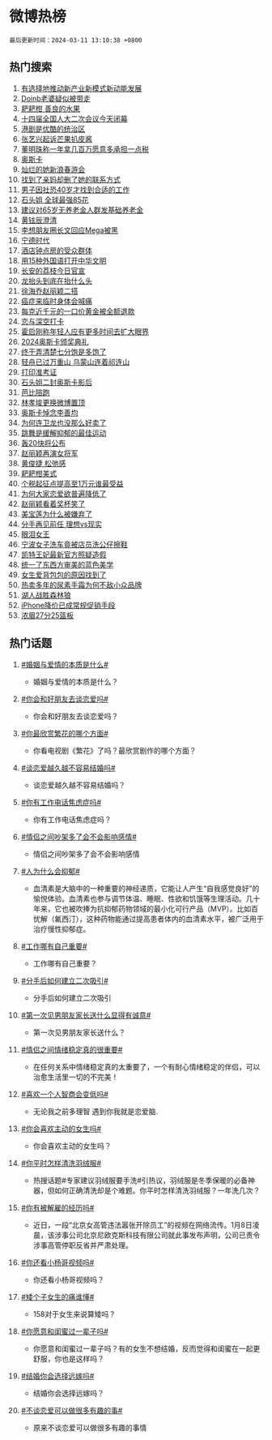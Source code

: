 # 微博热榜

`最后更新时间：2024-03-11 13:10:38 +0800`

## 热门搜索

1. [有选择地推动新产业新模式新动能发展](https://m.weibo.cn/search?containerid=100103type%3D1%26t%3D10%26q%3D%23%E6%9C%89%E9%80%89%E6%8B%A9%E5%9C%B0%E6%8E%A8%E5%8A%A8%E6%96%B0%E4%BA%A7%E4%B8%9A%E6%96%B0%E6%A8%A1%E5%BC%8F%E6%96%B0%E5%8A%A8%E8%83%BD%E5%8F%91%E5%B1%95%23&stream_entry_id=51&isnewpage=1&extparam=seat%3D1%26dgr%3D0%26q%3D%2523%25E6%259C%2589%25E9%2580%2589%25E6%258B%25A9%25E5%259C%25B0%25E6%258E%25A8%25E5%258A%25A8%25E6%2596%25B0%25E4%25BA%25A7%25E4%25B8%259A%25E6%2596%25B0%25E6%25A8%25A1%25E5%25BC%258F%25E6%2596%25B0%25E5%258A%25A8%25E8%2583%25BD%25E5%258F%2591%25E5%25B1%2595%2523%26pos%3D0%26c_type%3D51%26filter_type%3Drealtimehot%26stream_entry_id%3D51%26cate%3D10103%26display_time%3D1710133837%26pre_seqid%3D17101338371500213442)
1. [Doinb老婆疑似被带走](https://m.weibo.cn/search?containerid=100103type%3D1%26t%3D10%26q%3D%23Doinb%E8%80%81%E5%A9%86%E7%96%91%E4%BC%BC%E8%A2%AB%E5%B8%A6%E8%B5%B0%23&stream_entry_id=31&isnewpage=1&extparam=seat%3D1%26band_rank%3D1%26dgr%3D0%26flag%3D1%26lcate%3D5001%26realpos%3D1%26cate%3D5001%26pos%3D0%26c_type%3D31%26filter_type%3Drealtimehot%26q%3D%2523Doinb%25E8%2580%2581%25E5%25A9%2586%25E7%2596%2591%25E4%25BC%25BC%25E8%25A2%25AB%25E5%25B8%25A6%25E8%25B5%25B0%2523%26stream_entry_id%3D31%26display_time%3D1710133837%26pre_seqid%3D17101338371500213442)
1. [耙耙柑 善良的水果](https://m.weibo.cn/search?containerid=100103type%3D1%26t%3D10%26q%3D%E8%80%99%E8%80%99%E6%9F%91+%E5%96%84%E8%89%AF%E7%9A%84%E6%B0%B4%E6%9E%9C&stream_entry_id=31&isnewpage=1&extparam=seat%3D1%26band_rank%3D2%26dgr%3D0%26flag%3D16%26lcate%3D5001%26realpos%3D2%26cate%3D5001%26pos%3D1%26c_type%3D31%26filter_type%3Drealtimehot%26q%3D%25E8%2580%2599%25E8%2580%2599%25E6%259F%2591%2520%25E5%2596%2584%25E8%2589%25AF%25E7%259A%2584%25E6%25B0%25B4%25E6%259E%259C%26stream_entry_id%3D31%26display_time%3D1710133837%26pre_seqid%3D17101338371500213442)
1. [十四届全国人大二次会议今天闭幕](https://m.weibo.cn/search?containerid=100103type%3D1%26t%3D10%26q%3D%23%E5%8D%81%E5%9B%9B%E5%B1%8A%E5%85%A8%E5%9B%BD%E4%BA%BA%E5%A4%A7%E4%BA%8C%E6%AC%A1%E4%BC%9A%E8%AE%AE%E4%BB%8A%E5%A4%A9%E9%97%AD%E5%B9%95%23&stream_entry_id=31&isnewpage=1&extparam=seat%3D1%26band_rank%3D3%26dgr%3D0%26flag%3D0%26lcate%3D5001%26realpos%3D3%26cate%3D5001%26pos%3D2%26c_type%3D31%26filter_type%3Drealtimehot%26q%3D%2523%25E5%258D%2581%25E5%259B%259B%25E5%25B1%258A%25E5%2585%25A8%25E5%259B%25BD%25E4%25BA%25BA%25E5%25A4%25A7%25E4%25BA%258C%25E6%25AC%25A1%25E4%25BC%259A%25E8%25AE%25AE%25E4%25BB%258A%25E5%25A4%25A9%25E9%2597%25AD%25E5%25B9%2595%2523%26stream_entry_id%3D31%26display_time%3D1710133837%26pre_seqid%3D17101338371500213442)
1. [港剧是优酷的统治区](https://m.weibo.cn/search?containerid=100103type%3D1%26t%3D10%26q%3D%23%E6%B8%AF%E5%89%A7%E6%98%AF%E4%BC%98%E9%85%B7%E7%9A%84%E7%BB%9F%E6%B2%BB%E5%8C%BA%23&stream_entry_id=31&isnewpage=1&extparam=seat%3D1%26band_rank%3D4%26dgr%3D0%26is_ad_pos%3D1%26q%3D%2523%25E6%25B8%25AF%25E5%2589%25A7%25E6%2598%25AF%25E4%25BC%2598%25E9%2585%25B7%25E7%259A%2584%25E7%25BB%259F%25E6%25B2%25BB%25E5%258C%25BA%2523%26filter_type%3Drealtimehot%26cate%3D5001%26pos%3D3%26c_type%3D31%26lcate%3D5001%26adid%3D226776%26stream_entry_id%3D31%26display_time%3D1710133837%26pre_seqid%3D17101338371500213442)
1. [张艺兴起诉芒果扒皮酱](https://m.weibo.cn/search?containerid=100103type%3D1%26t%3D10%26q%3D%23%E5%BC%A0%E8%89%BA%E5%85%B4%E8%B5%B7%E8%AF%89%E8%8A%92%E6%9E%9C%E6%89%92%E7%9A%AE%E9%85%B1%23&stream_entry_id=31&isnewpage=1&extparam=seat%3D1%26band_rank%3D4%26dgr%3D0%26flag%3D1%26lcate%3D5001%26realpos%3D4%26cate%3D5001%26pos%3D4%26c_type%3D31%26filter_type%3Drealtimehot%26q%3D%2523%25E5%25BC%25A0%25E8%2589%25BA%25E5%2585%25B4%25E8%25B5%25B7%25E8%25AF%2589%25E8%258A%2592%25E6%259E%259C%25E6%2589%2592%25E7%259A%25AE%25E9%2585%25B1%2523%26stream_entry_id%3D31%26display_time%3D1710133837%26pre_seqid%3D17101338371500213442)
1. [董明珠称一年拿几百万愿意多承担一点税](https://m.weibo.cn/search?containerid=100103type%3D1%26t%3D10%26q%3D%23%E8%91%A3%E6%98%8E%E7%8F%A0%E7%A7%B0%E4%B8%80%E5%B9%B4%E6%8B%BF%E5%87%A0%E7%99%BE%E4%B8%87%E6%84%BF%E6%84%8F%E5%A4%9A%E6%89%BF%E6%8B%85%E4%B8%80%E7%82%B9%E7%A8%8E%23&stream_entry_id=31&isnewpage=1&extparam=seat%3D1%26band_rank%3D5%26dgr%3D0%26flag%3D2%26lcate%3D5001%26realpos%3D5%26cate%3D5001%26pos%3D5%26c_type%3D31%26filter_type%3Drealtimehot%26q%3D%2523%25E8%2591%25A3%25E6%2598%258E%25E7%258F%25A0%25E7%25A7%25B0%25E4%25B8%2580%25E5%25B9%25B4%25E6%258B%25BF%25E5%2587%25A0%25E7%2599%25BE%25E4%25B8%2587%25E6%2584%25BF%25E6%2584%258F%25E5%25A4%259A%25E6%2589%25BF%25E6%258B%2585%25E4%25B8%2580%25E7%2582%25B9%25E7%25A8%258E%2523%26stream_entry_id%3D31%26display_time%3D1710133837%26pre_seqid%3D17101338371500213442)
1. [奥斯卡](https://m.weibo.cn/search?containerid=100103type%3D1%26t%3D10%26q%3D%E5%A5%A5%E6%96%AF%E5%8D%A1&stream_entry_id=31&isnewpage=1&extparam=seat%3D1%26band_rank%3D6%26dgr%3D0%26flag%3D0%26lcate%3D5001%26realpos%3D6%26cate%3D5001%26pos%3D6%26c_type%3D31%26filter_type%3Drealtimehot%26q%3D%25E5%25A5%25A5%25E6%2596%25AF%25E5%258D%25A1%26stream_entry_id%3D31%26display_time%3D1710133837%26pre_seqid%3D17101338371500213442)
1. [灿烂的她新浪春游会](https://m.weibo.cn/search?containerid=100103type%3D1%26t%3D10%26q%3D%23%E7%81%BF%E7%83%82%E7%9A%84%E5%A5%B9%E6%96%B0%E6%B5%AA%E6%98%A5%E6%B8%B8%E4%BC%9A%23&stream_entry_id=31&isnewpage=1&extparam=seat%3D1%26band_rank%3D7%26dgr%3D0%26is_ad_pos%3D1%26q%3D%2523%25E7%2581%25BF%25E7%2583%2582%25E7%259A%2584%25E5%25A5%25B9%25E6%2596%25B0%25E6%25B5%25AA%25E6%2598%25A5%25E6%25B8%25B8%25E4%25BC%259A%2523%26filter_type%3Drealtimehot%26cate%3D5001%26pos%3D7%26c_type%3D31%26lcate%3D5001%26adid%3D226777%26stream_entry_id%3D31%26display_time%3D1710133837%26pre_seqid%3D17101338371500213442)
1. [找到了亲妈却删了她的联系方式](https://m.weibo.cn/search?containerid=100103type%3D1%26t%3D10%26q%3D%23%E6%89%BE%E5%88%B0%E4%BA%86%E4%BA%B2%E5%A6%88%E5%8D%B4%E5%88%A0%E4%BA%86%E5%A5%B9%E7%9A%84%E8%81%94%E7%B3%BB%E6%96%B9%E5%BC%8F%23&stream_entry_id=31&isnewpage=1&extparam=seat%3D1%26band_rank%3D7%26dgr%3D0%26flag%3D0%26lcate%3D5001%26realpos%3D7%26cate%3D5001%26pos%3D8%26c_type%3D31%26filter_type%3Drealtimehot%26q%3D%2523%25E6%2589%25BE%25E5%2588%25B0%25E4%25BA%2586%25E4%25BA%25B2%25E5%25A6%2588%25E5%258D%25B4%25E5%2588%25A0%25E4%25BA%2586%25E5%25A5%25B9%25E7%259A%2584%25E8%2581%2594%25E7%25B3%25BB%25E6%2596%25B9%25E5%25BC%258F%2523%26stream_entry_id%3D31%26display_time%3D1710133837%26pre_seqid%3D17101338371500213442)
1. [男子因社恐40岁才找到合适的工作](https://m.weibo.cn/search?containerid=100103type%3D1%26t%3D10%26q%3D%23%E7%94%B7%E5%AD%90%E5%9B%A0%E7%A4%BE%E6%81%9040%E5%B2%81%E6%89%8D%E6%89%BE%E5%88%B0%E5%90%88%E9%80%82%E7%9A%84%E5%B7%A5%E4%BD%9C%23&stream_entry_id=31&isnewpage=1&extparam=seat%3D1%26band_rank%3D8%26dgr%3D0%26flag%3D2%26lcate%3D5001%26realpos%3D8%26cate%3D5001%26pos%3D9%26c_type%3D31%26filter_type%3Drealtimehot%26q%3D%2523%25E7%2594%25B7%25E5%25AD%2590%25E5%259B%25A0%25E7%25A4%25BE%25E6%2581%259040%25E5%25B2%2581%25E6%2589%258D%25E6%2589%25BE%25E5%2588%25B0%25E5%2590%2588%25E9%2580%2582%25E7%259A%2584%25E5%25B7%25A5%25E4%25BD%259C%2523%26stream_entry_id%3D31%26display_time%3D1710133837%26pre_seqid%3D17101338371500213442)
1. [石头姐 全球最强85花](https://m.weibo.cn/search?containerid=100103type%3D1%26t%3D10%26q%3D%E7%9F%B3%E5%A4%B4%E5%A7%90+%E5%85%A8%E7%90%83%E6%9C%80%E5%BC%BA85%E8%8A%B1&stream_entry_id=31&isnewpage=1&extparam=seat%3D1%26band_rank%3D9%26dgr%3D0%26flag%3D0%26lcate%3D5001%26realpos%3D9%26cate%3D5001%26pos%3D10%26c_type%3D31%26filter_type%3Drealtimehot%26q%3D%25E7%259F%25B3%25E5%25A4%25B4%25E5%25A7%2590%2520%25E5%2585%25A8%25E7%2590%2583%25E6%259C%2580%25E5%25BC%25BA85%25E8%258A%25B1%26stream_entry_id%3D31%26display_time%3D1710133837%26pre_seqid%3D17101338371500213442)
1. [建议对65岁无养老金人群发基础养老金](https://m.weibo.cn/search?containerid=100103type%3D1%26t%3D10%26q%3D%23%E5%BB%BA%E8%AE%AE%E5%AF%B965%E5%B2%81%E6%97%A0%E5%85%BB%E8%80%81%E9%87%91%E4%BA%BA%E7%BE%A4%E5%8F%91%E5%9F%BA%E7%A1%80%E5%85%BB%E8%80%81%E9%87%91%23&stream_entry_id=31&isnewpage=1&extparam=seat%3D1%26band_rank%3D10%26dgr%3D0%26flag%3D0%26lcate%3D5001%26realpos%3D10%26cate%3D5001%26pos%3D11%26c_type%3D31%26filter_type%3Drealtimehot%26q%3D%2523%25E5%25BB%25BA%25E8%25AE%25AE%25E5%25AF%25B965%25E5%25B2%2581%25E6%2597%25A0%25E5%2585%25BB%25E8%2580%2581%25E9%2587%2591%25E4%25BA%25BA%25E7%25BE%25A4%25E5%258F%2591%25E5%259F%25BA%25E7%25A1%2580%25E5%2585%25BB%25E8%2580%2581%25E9%2587%2591%2523%26stream_entry_id%3D31%26display_time%3D1710133837%26pre_seqid%3D17101338371500213442)
1. [黄铉辰澄清](https://m.weibo.cn/search?containerid=100103type%3D1%26t%3D10%26q%3D%23%E9%BB%84%E9%93%89%E8%BE%B0%E6%BE%84%E6%B8%85%23&stream_entry_id=31&isnewpage=1&extparam=seat%3D1%26band_rank%3D11%26dgr%3D0%26flag%3D0%26lcate%3D5001%26realpos%3D11%26cate%3D5001%26pos%3D12%26c_type%3D31%26filter_type%3Drealtimehot%26q%3D%2523%25E9%25BB%2584%25E9%2593%2589%25E8%25BE%25B0%25E6%25BE%2584%25E6%25B8%2585%2523%26stream_entry_id%3D31%26display_time%3D1710133837%26pre_seqid%3D17101338371500213442)
1. [李想朋友圈长文回应Mega被黑](https://m.weibo.cn/search?containerid=100103type%3D1%26t%3D10%26q%3D%23%E6%9D%8E%E6%83%B3%E6%9C%8B%E5%8F%8B%E5%9C%88%E9%95%BF%E6%96%87%E5%9B%9E%E5%BA%94Mega%E8%A2%AB%E9%BB%91%23&stream_entry_id=31&isnewpage=1&extparam=seat%3D1%26band_rank%3D12%26dgr%3D0%26flag%3D0%26lcate%3D5001%26realpos%3D12%26cate%3D5001%26pos%3D13%26c_type%3D31%26filter_type%3Drealtimehot%26q%3D%2523%25E6%259D%258E%25E6%2583%25B3%25E6%259C%258B%25E5%258F%258B%25E5%259C%2588%25E9%2595%25BF%25E6%2596%2587%25E5%259B%259E%25E5%25BA%2594Mega%25E8%25A2%25AB%25E9%25BB%2591%2523%26stream_entry_id%3D31%26display_time%3D1710133837%26pre_seqid%3D17101338371500213442)
1. [宁德时代](https://m.weibo.cn/search?containerid=100103type%3D1%26t%3D10%26q%3D%E5%AE%81%E5%BE%B7%E6%97%B6%E4%BB%A3&stream_entry_id=31&isnewpage=1&extparam=seat%3D1%26band_rank%3D13%26dgr%3D0%26flag%3D1%26lcate%3D5001%26realpos%3D13%26cate%3D5001%26pos%3D14%26c_type%3D31%26filter_type%3Drealtimehot%26q%3D%25E5%25AE%2581%25E5%25BE%25B7%25E6%2597%25B6%25E4%25BB%25A3%26stream_entry_id%3D31%26display_time%3D1710133837%26pre_seqid%3D17101338371500213442)
1. [酒店钟点房的受众群体](https://m.weibo.cn/search?containerid=100103type%3D1%26t%3D10%26q%3D%23%E9%85%92%E5%BA%97%E9%92%9F%E7%82%B9%E6%88%BF%E7%9A%84%E5%8F%97%E4%BC%97%E7%BE%A4%E4%BD%93%23&stream_entry_id=31&isnewpage=1&extparam=seat%3D1%26band_rank%3D14%26dgr%3D0%26flag%3D1%26lcate%3D5001%26realpos%3D14%26cate%3D5001%26pos%3D15%26c_type%3D31%26filter_type%3Drealtimehot%26q%3D%2523%25E9%2585%2592%25E5%25BA%2597%25E9%2592%259F%25E7%2582%25B9%25E6%2588%25BF%25E7%259A%2584%25E5%258F%2597%25E4%25BC%2597%25E7%25BE%25A4%25E4%25BD%2593%2523%26stream_entry_id%3D31%26display_time%3D1710133837%26pre_seqid%3D17101338371500213442)
1. [用15种外国语打开中华文明](https://m.weibo.cn/search?containerid=100103type%3D1%26t%3D10%26q%3D%23%E7%94%A815%E7%A7%8D%E5%A4%96%E5%9B%BD%E8%AF%AD%E6%89%93%E5%BC%80%E4%B8%AD%E5%8D%8E%E6%96%87%E6%98%8E%23&stream_entry_id=31&isnewpage=1&extparam=seat%3D1%26band_rank%3D15%26dgr%3D0%26flag%3D0%26adid%3D226799%26lcate%3D5001%26realpos%3D15%26cate%3D5001%26pos%3D16%26c_type%3D31%26filter_type%3Drealtimehot%26q%3D%2523%25E7%2594%25A815%25E7%25A7%258D%25E5%25A4%2596%25E5%259B%25BD%25E8%25AF%25AD%25E6%2589%2593%25E5%25BC%2580%25E4%25B8%25AD%25E5%258D%258E%25E6%2596%2587%25E6%2598%258E%2523%26stream_entry_id%3D31%26display_time%3D1710133837%26pre_seqid%3D17101338371500213442)
1. [长安的荔枝今日官宣](https://m.weibo.cn/search?containerid=100103type%3D1%26t%3D10%26q%3D%23%E9%95%BF%E5%AE%89%E7%9A%84%E8%8D%94%E6%9E%9D%E4%BB%8A%E6%97%A5%E5%AE%98%E5%AE%A3%23&stream_entry_id=31&isnewpage=1&extparam=seat%3D1%26band_rank%3D16%26dgr%3D0%26flag%3D0%26lcate%3D5001%26realpos%3D16%26cate%3D5001%26pos%3D17%26c_type%3D31%26filter_type%3Drealtimehot%26q%3D%2523%25E9%2595%25BF%25E5%25AE%2589%25E7%259A%2584%25E8%258D%2594%25E6%259E%259D%25E4%25BB%258A%25E6%2597%25A5%25E5%25AE%2598%25E5%25AE%25A3%2523%26stream_entry_id%3D31%26display_time%3D1710133837%26pre_seqid%3D17101338371500213442)
1. [龙抬头到底在抬什么头](https://m.weibo.cn/search?containerid=100103type%3D1%26t%3D10%26q%3D%23%E9%BE%99%E6%8A%AC%E5%A4%B4%E5%88%B0%E5%BA%95%E5%9C%A8%E6%8A%AC%E4%BB%80%E4%B9%88%E5%A4%B4%23&stream_entry_id=31&isnewpage=1&extparam=seat%3D1%26band_rank%3D17%26dgr%3D0%26flag%3D0%26adid%3D226788%26lcate%3D5001%26realpos%3D17%26cate%3D5001%26pos%3D18%26c_type%3D31%26filter_type%3Drealtimehot%26q%3D%2523%25E9%25BE%2599%25E6%258A%25AC%25E5%25A4%25B4%25E5%2588%25B0%25E5%25BA%2595%25E5%259C%25A8%25E6%258A%25AC%25E4%25BB%2580%25E4%25B9%2588%25E5%25A4%25B4%2523%26stream_entry_id%3D31%26display_time%3D1710133837%26pre_seqid%3D17101338371500213442)
1. [徐海乔赵丽颖二搭](https://m.weibo.cn/search?containerid=100103type%3D1%26t%3D10%26q%3D%23%E5%BE%90%E6%B5%B7%E4%B9%94%E8%B5%B5%E4%B8%BD%E9%A2%96%E4%BA%8C%E6%90%AD%23&stream_entry_id=31&isnewpage=1&extparam=seat%3D1%26band_rank%3D18%26dgr%3D0%26flag%3D1%26lcate%3D5001%26realpos%3D18%26cate%3D5001%26pos%3D19%26c_type%3D31%26filter_type%3Drealtimehot%26q%3D%2523%25E5%25BE%2590%25E6%25B5%25B7%25E4%25B9%2594%25E8%25B5%25B5%25E4%25B8%25BD%25E9%25A2%2596%25E4%25BA%258C%25E6%2590%25AD%2523%26stream_entry_id%3D31%26display_time%3D1710133837%26pre_seqid%3D17101338371500213442)
1. [癌症来临时身体会喊痛](https://m.weibo.cn/search?containerid=100103type%3D1%26t%3D10%26q%3D%23%E7%99%8C%E7%97%87%E6%9D%A5%E4%B8%B4%E6%97%B6%E8%BA%AB%E4%BD%93%E4%BC%9A%E5%96%8A%E7%97%9B%23&stream_entry_id=31&isnewpage=1&extparam=seat%3D1%26band_rank%3D19%26dgr%3D0%26flag%3D0%26lcate%3D5001%26realpos%3D19%26cate%3D5001%26pos%3D20%26c_type%3D31%26filter_type%3Drealtimehot%26q%3D%2523%25E7%2599%258C%25E7%2597%2587%25E6%259D%25A5%25E4%25B8%25B4%25E6%2597%25B6%25E8%25BA%25AB%25E4%25BD%2593%25E4%25BC%259A%25E5%2596%258A%25E7%2597%259B%2523%26stream_entry_id%3D31%26display_time%3D1710133837%26pre_seqid%3D17101338371500213442)
1. [每克近千元的一口价黄金被全额退款](https://m.weibo.cn/search?containerid=100103type%3D1%26t%3D10%26q%3D%23%E6%AF%8F%E5%85%8B%E8%BF%91%E5%8D%83%E5%85%83%E7%9A%84%E4%B8%80%E5%8F%A3%E4%BB%B7%E9%BB%84%E9%87%91%E8%A2%AB%E5%85%A8%E9%A2%9D%E9%80%80%E6%AC%BE%23&stream_entry_id=31&isnewpage=1&extparam=seat%3D1%26band_rank%3D20%26dgr%3D0%26flag%3D0%26lcate%3D5001%26realpos%3D20%26cate%3D5001%26pos%3D21%26c_type%3D31%26filter_type%3Drealtimehot%26q%3D%2523%25E6%25AF%258F%25E5%2585%258B%25E8%25BF%2591%25E5%258D%2583%25E5%2585%2583%25E7%259A%2584%25E4%25B8%2580%25E5%258F%25A3%25E4%25BB%25B7%25E9%25BB%2584%25E9%2587%2591%25E8%25A2%25AB%25E5%2585%25A8%25E9%25A2%259D%25E9%2580%2580%25E6%25AC%25BE%2523%26stream_entry_id%3D31%26display_time%3D1710133837%26pre_seqid%3D17101338371500213442)
1. [恋与深空打卡](https://m.weibo.cn/search?containerid=100103type%3D1%26t%3D10%26q%3D%E6%81%8B%E4%B8%8E%E6%B7%B1%E7%A9%BA%E6%89%93%E5%8D%A1&stream_entry_id=31&isnewpage=1&extparam=seat%3D1%26band_rank%3D21%26dgr%3D0%26flag%3D1%26lcate%3D5001%26realpos%3D21%26cate%3D5001%26pos%3D22%26c_type%3D31%26filter_type%3Drealtimehot%26q%3D%25E6%2581%258B%25E4%25B8%258E%25E6%25B7%25B1%25E7%25A9%25BA%25E6%2589%2593%25E5%258D%25A1%26stream_entry_id%3D31%26display_time%3D1710133837%26pre_seqid%3D17101338371500213442)
1. [霍启刚称年轻人应有更多时间去扩大眼界](https://m.weibo.cn/search?containerid=100103type%3D1%26t%3D10%26q%3D%23%E9%9C%8D%E5%90%AF%E5%88%9A%E7%A7%B0%E5%B9%B4%E8%BD%BB%E4%BA%BA%E5%BA%94%E6%9C%89%E6%9B%B4%E5%A4%9A%E6%97%B6%E9%97%B4%E5%8E%BB%E6%89%A9%E5%A4%A7%E7%9C%BC%E7%95%8C%23&stream_entry_id=31&isnewpage=1&extparam=seat%3D1%26band_rank%3D22%26dgr%3D0%26flag%3D0%26lcate%3D5001%26realpos%3D22%26cate%3D5001%26pos%3D23%26c_type%3D31%26filter_type%3Drealtimehot%26q%3D%2523%25E9%259C%258D%25E5%2590%25AF%25E5%2588%259A%25E7%25A7%25B0%25E5%25B9%25B4%25E8%25BD%25BB%25E4%25BA%25BA%25E5%25BA%2594%25E6%259C%2589%25E6%259B%25B4%25E5%25A4%259A%25E6%2597%25B6%25E9%2597%25B4%25E5%258E%25BB%25E6%2589%25A9%25E5%25A4%25A7%25E7%259C%25BC%25E7%2595%258C%2523%26stream_entry_id%3D31%26display_time%3D1710133837%26pre_seqid%3D17101338371500213442)
1. [2024奥斯卡颁奖典礼](https://m.weibo.cn/search?containerid=100103type%3D1%26t%3D10%26q%3D%232024%E5%A5%A5%E6%96%AF%E5%8D%A1%E9%A2%81%E5%A5%96%E5%85%B8%E7%A4%BC%23&stream_entry_id=31&isnewpage=1&extparam=seat%3D1%26band_rank%3D23%26dgr%3D0%26flag%3D0%26lcate%3D5001%26realpos%3D23%26cate%3D5001%26pos%3D24%26c_type%3D31%26filter_type%3Drealtimehot%26q%3D%25232024%25E5%25A5%25A5%25E6%2596%25AF%25E5%258D%25A1%25E9%25A2%2581%25E5%25A5%2596%25E5%2585%25B8%25E7%25A4%25BC%2523%26stream_entry_id%3D31%26display_time%3D1710133837%26pre_seqid%3D17101338371500213442)
1. [终于弄清楚七分饱是多饱了](https://m.weibo.cn/search?containerid=100103type%3D1%26t%3D10%26q%3D%23%E7%BB%88%E4%BA%8E%E5%BC%84%E6%B8%85%E6%A5%9A%E4%B8%83%E5%88%86%E9%A5%B1%E6%98%AF%E5%A4%9A%E9%A5%B1%E4%BA%86%23&stream_entry_id=31&isnewpage=1&extparam=seat%3D1%26band_rank%3D24%26dgr%3D0%26flag%3D1%26lcate%3D5001%26realpos%3D24%26cate%3D5001%26pos%3D25%26c_type%3D31%26filter_type%3Drealtimehot%26q%3D%2523%25E7%25BB%2588%25E4%25BA%258E%25E5%25BC%2584%25E6%25B8%2585%25E6%25A5%259A%25E4%25B8%2583%25E5%2588%2586%25E9%25A5%25B1%25E6%2598%25AF%25E5%25A4%259A%25E9%25A5%25B1%25E4%25BA%2586%2523%26stream_entry_id%3D31%26display_time%3D1710133837%26pre_seqid%3D17101338371500213442)
1. [轻舟已过万重山 乌蒙山连着祁连山](https://m.weibo.cn/search?containerid=100103type%3D1%26t%3D10%26q%3D%E8%BD%BB%E8%88%9F%E5%B7%B2%E8%BF%87%E4%B8%87%E9%87%8D%E5%B1%B1+%E4%B9%8C%E8%92%99%E5%B1%B1%E8%BF%9E%E7%9D%80%E7%A5%81%E8%BF%9E%E5%B1%B1&stream_entry_id=31&isnewpage=1&extparam=seat%3D1%26band_rank%3D25%26dgr%3D0%26flag%3D1%26lcate%3D5001%26realpos%3D25%26cate%3D5001%26pos%3D26%26c_type%3D31%26filter_type%3Drealtimehot%26q%3D%25E8%25BD%25BB%25E8%2588%259F%25E5%25B7%25B2%25E8%25BF%2587%25E4%25B8%2587%25E9%2587%258D%25E5%25B1%25B1%2520%25E4%25B9%258C%25E8%2592%2599%25E5%25B1%25B1%25E8%25BF%259E%25E7%259D%2580%25E7%25A5%2581%25E8%25BF%259E%25E5%25B1%25B1%26stream_entry_id%3D31%26display_time%3D1710133837%26pre_seqid%3D17101338371500213442)
1. [打印准考证](https://m.weibo.cn/search?containerid=100103type%3D1%26t%3D10%26q%3D%E6%89%93%E5%8D%B0%E5%87%86%E8%80%83%E8%AF%81&stream_entry_id=31&isnewpage=1&extparam=seat%3D1%26band_rank%3D26%26dgr%3D0%26flag%3D0%26lcate%3D5001%26realpos%3D26%26cate%3D5001%26pos%3D27%26c_type%3D31%26filter_type%3Drealtimehot%26q%3D%25E6%2589%2593%25E5%258D%25B0%25E5%2587%2586%25E8%2580%2583%25E8%25AF%2581%26stream_entry_id%3D31%26display_time%3D1710133837%26pre_seqid%3D17101338371500213442)
1. [石头姐二封奥斯卡影后](https://m.weibo.cn/search?containerid=100103type%3D1%26t%3D10%26q%3D%23%E7%9F%B3%E5%A4%B4%E5%A7%90%E4%BA%8C%E5%B0%81%E5%A5%A5%E6%96%AF%E5%8D%A1%E5%BD%B1%E5%90%8E%23&stream_entry_id=31&isnewpage=1&extparam=seat%3D1%26band_rank%3D27%26dgr%3D0%26flag%3D0%26lcate%3D5001%26realpos%3D27%26cate%3D5001%26pos%3D28%26c_type%3D31%26filter_type%3Drealtimehot%26q%3D%2523%25E7%259F%25B3%25E5%25A4%25B4%25E5%25A7%2590%25E4%25BA%258C%25E5%25B0%2581%25E5%25A5%25A5%25E6%2596%25AF%25E5%258D%25A1%25E5%25BD%25B1%25E5%2590%258E%2523%26stream_entry_id%3D31%26display_time%3D1710133837%26pre_seqid%3D17101338371500213442)
1. [芭比陪跑](https://m.weibo.cn/search?containerid=100103type%3D1%26t%3D10%26q%3D%E8%8A%AD%E6%AF%94%E9%99%AA%E8%B7%91&stream_entry_id=31&isnewpage=1&extparam=seat%3D1%26band_rank%3D28%26dgr%3D0%26flag%3D0%26lcate%3D5001%26realpos%3D28%26cate%3D5001%26pos%3D29%26c_type%3D31%26filter_type%3Drealtimehot%26q%3D%25E8%258A%25AD%25E6%25AF%2594%25E9%2599%25AA%25E8%25B7%2591%26stream_entry_id%3D31%26display_time%3D1710133837%26pre_seqid%3D17101338371500213442)
1. [林孝埈更换微博置顶](https://m.weibo.cn/search?containerid=100103type%3D1%26t%3D10%26q%3D%E6%9E%97%E5%AD%9D%E5%9F%88%E6%9B%B4%E6%8D%A2%E5%BE%AE%E5%8D%9A%E7%BD%AE%E9%A1%B6&stream_entry_id=31&isnewpage=1&extparam=seat%3D1%26band_rank%3D29%26dgr%3D0%26flag%3D0%26lcate%3D5001%26realpos%3D29%26cate%3D5001%26pos%3D30%26c_type%3D31%26filter_type%3Drealtimehot%26q%3D%25E6%259E%2597%25E5%25AD%259D%25E5%259F%2588%25E6%259B%25B4%25E6%258D%25A2%25E5%25BE%25AE%25E5%258D%259A%25E7%25BD%25AE%25E9%25A1%25B6%26stream_entry_id%3D31%26display_time%3D1710133837%26pre_seqid%3D17101338371500213442)
1. [奥斯卡悼念李善均](https://m.weibo.cn/search?containerid=100103type%3D1%26t%3D10%26q%3D%23%E5%A5%A5%E6%96%AF%E5%8D%A1%E6%82%BC%E5%BF%B5%E6%9D%8E%E5%96%84%E5%9D%87%23&stream_entry_id=31&isnewpage=1&extparam=seat%3D1%26band_rank%3D30%26dgr%3D0%26flag%3D1%26lcate%3D5001%26realpos%3D30%26cate%3D5001%26pos%3D31%26c_type%3D31%26filter_type%3Drealtimehot%26q%3D%2523%25E5%25A5%25A5%25E6%2596%25AF%25E5%258D%25A1%25E6%2582%25BC%25E5%25BF%25B5%25E6%259D%258E%25E5%2596%2584%25E5%259D%2587%2523%26stream_entry_id%3D31%26display_time%3D1710133837%26pre_seqid%3D17101338371500213442)
1. [为何连卫龙也没那么好卖了](https://m.weibo.cn/search?containerid=100103type%3D1%26t%3D10%26q%3D%23%E4%B8%BA%E4%BD%95%E8%BF%9E%E5%8D%AB%E9%BE%99%E4%B9%9F%E6%B2%A1%E9%82%A3%E4%B9%88%E5%A5%BD%E5%8D%96%E4%BA%86%23&stream_entry_id=31&isnewpage=1&extparam=seat%3D1%26band_rank%3D31%26dgr%3D0%26flag%3D1%26lcate%3D5001%26realpos%3D31%26cate%3D5001%26pos%3D32%26c_type%3D31%26filter_type%3Drealtimehot%26q%3D%2523%25E4%25B8%25BA%25E4%25BD%2595%25E8%25BF%259E%25E5%258D%25AB%25E9%25BE%2599%25E4%25B9%259F%25E6%25B2%25A1%25E9%2582%25A3%25E4%25B9%2588%25E5%25A5%25BD%25E5%258D%2596%25E4%25BA%2586%2523%26stream_entry_id%3D31%26display_time%3D1710133837%26pre_seqid%3D17101338371500213442)
1. [跳舞是缓解抑郁的最佳运动](https://m.weibo.cn/search?containerid=100103type%3D1%26t%3D10%26q%3D%23%E8%B7%B3%E8%88%9E%E6%98%AF%E7%BC%93%E8%A7%A3%E6%8A%91%E9%83%81%E7%9A%84%E6%9C%80%E4%BD%B3%E8%BF%90%E5%8A%A8%23&stream_entry_id=31&isnewpage=1&extparam=seat%3D1%26band_rank%3D32%26dgr%3D0%26flag%3D1%26lcate%3D5001%26realpos%3D32%26cate%3D5001%26pos%3D33%26c_type%3D31%26filter_type%3Drealtimehot%26q%3D%2523%25E8%25B7%25B3%25E8%2588%259E%25E6%2598%25AF%25E7%25BC%2593%25E8%25A7%25A3%25E6%258A%2591%25E9%2583%2581%25E7%259A%2584%25E6%259C%2580%25E4%25BD%25B3%25E8%25BF%2590%25E5%258A%25A8%2523%26stream_entry_id%3D31%26display_time%3D1710133837%26pre_seqid%3D17101338371500213442)
1. [轰20快将公布](https://m.weibo.cn/search?containerid=100103type%3D1%26t%3D10%26q%3D%23%E8%BD%B020%E5%BF%AB%E5%B0%86%E5%85%AC%E5%B8%83%23&stream_entry_id=31&isnewpage=1&extparam=seat%3D1%26band_rank%3D33%26dgr%3D0%26flag%3D1%26lcate%3D5001%26realpos%3D33%26cate%3D5001%26pos%3D34%26c_type%3D31%26filter_type%3Drealtimehot%26q%3D%2523%25E8%25BD%25B020%25E5%25BF%25AB%25E5%25B0%2586%25E5%2585%25AC%25E5%25B8%2583%2523%26stream_entry_id%3D31%26display_time%3D1710133837%26pre_seqid%3D17101338371500213442)
1. [赵丽颖再演女将军](https://m.weibo.cn/search?containerid=100103type%3D1%26t%3D10%26q%3D%23%E8%B5%B5%E4%B8%BD%E9%A2%96%E5%86%8D%E6%BC%94%E5%A5%B3%E5%B0%86%E5%86%9B%23&stream_entry_id=31&isnewpage=1&extparam=seat%3D1%26band_rank%3D34%26dgr%3D0%26flag%3D1%26lcate%3D5001%26realpos%3D34%26cate%3D5001%26pos%3D35%26c_type%3D31%26filter_type%3Drealtimehot%26q%3D%2523%25E8%25B5%25B5%25E4%25B8%25BD%25E9%25A2%2596%25E5%2586%258D%25E6%25BC%2594%25E5%25A5%25B3%25E5%25B0%2586%25E5%2586%259B%2523%26stream_entry_id%3D31%26display_time%3D1710133837%26pre_seqid%3D17101338371500213442)
1. [黄俊捷 松弛感](https://m.weibo.cn/search?containerid=100103type%3D1%26t%3D10%26q%3D%E9%BB%84%E4%BF%8A%E6%8D%B7+%E6%9D%BE%E5%BC%9B%E6%84%9F&stream_entry_id=31&isnewpage=1&extparam=seat%3D1%26band_rank%3D35%26dgr%3D0%26flag%3D1%26lcate%3D5001%26realpos%3D35%26cate%3D5001%26pos%3D36%26c_type%3D31%26filter_type%3Drealtimehot%26q%3D%25E9%25BB%2584%25E4%25BF%258A%25E6%258D%25B7%2520%25E6%259D%25BE%25E5%25BC%259B%25E6%2584%259F%26stream_entry_id%3D31%26display_time%3D1710133837%26pre_seqid%3D17101338371500213442)
1. [耙耙柑美式](https://m.weibo.cn/search?containerid=100103type%3D1%26t%3D10%26q%3D%23%E8%80%99%E8%80%99%E6%9F%91%E7%BE%8E%E5%BC%8F%23&stream_entry_id=31&isnewpage=1&extparam=seat%3D1%26band_rank%3D36%26dgr%3D0%26flag%3D1%26lcate%3D5001%26realpos%3D36%26cate%3D5001%26pos%3D37%26c_type%3D31%26filter_type%3Drealtimehot%26q%3D%2523%25E8%2580%2599%25E8%2580%2599%25E6%259F%2591%25E7%25BE%258E%25E5%25BC%258F%2523%26stream_entry_id%3D31%26display_time%3D1710133837%26pre_seqid%3D17101338371500213442)
1. [个税起征点提高至1万元谁最受益](https://m.weibo.cn/search?containerid=100103type%3D1%26t%3D10%26q%3D%23%E4%B8%AA%E7%A8%8E%E8%B5%B7%E5%BE%81%E7%82%B9%E6%8F%90%E9%AB%98%E8%87%B31%E4%B8%87%E5%85%83%E8%B0%81%E6%9C%80%E5%8F%97%E7%9B%8A%23&stream_entry_id=31&isnewpage=1&extparam=seat%3D1%26band_rank%3D37%26dgr%3D0%26flag%3D0%26lcate%3D5001%26realpos%3D37%26cate%3D5001%26pos%3D38%26c_type%3D31%26filter_type%3Drealtimehot%26q%3D%2523%25E4%25B8%25AA%25E7%25A8%258E%25E8%25B5%25B7%25E5%25BE%2581%25E7%2582%25B9%25E6%258F%2590%25E9%25AB%2598%25E8%2587%25B31%25E4%25B8%2587%25E5%2585%2583%25E8%25B0%2581%25E6%259C%2580%25E5%258F%2597%25E7%259B%258A%2523%26stream_entry_id%3D31%26display_time%3D1710133837%26pre_seqid%3D17101338371500213442)
1. [为何大家恋爱欲普遍降低了](https://m.weibo.cn/search?containerid=100103type%3D1%26t%3D10%26q%3D%23%E4%B8%BA%E4%BD%95%E5%A4%A7%E5%AE%B6%E6%81%8B%E7%88%B1%E6%AC%B2%E6%99%AE%E9%81%8D%E9%99%8D%E4%BD%8E%E4%BA%86%23&stream_entry_id=31&isnewpage=1&extparam=seat%3D1%26band_rank%3D38%26dgr%3D0%26flag%3D0%26lcate%3D5001%26realpos%3D38%26cate%3D5001%26pos%3D39%26c_type%3D31%26filter_type%3Drealtimehot%26q%3D%2523%25E4%25B8%25BA%25E4%25BD%2595%25E5%25A4%25A7%25E5%25AE%25B6%25E6%2581%258B%25E7%2588%25B1%25E6%25AC%25B2%25E6%2599%25AE%25E9%2581%258D%25E9%2599%258D%25E4%25BD%258E%25E4%25BA%2586%2523%26stream_entry_id%3D31%26display_time%3D1710133837%26pre_seqid%3D17101338371500213442)
1. [赵丽颖看着奖杯笑了](https://m.weibo.cn/search?containerid=100103type%3D1%26t%3D10%26q%3D%23%E8%B5%B5%E4%B8%BD%E9%A2%96%E7%9C%8B%E7%9D%80%E5%A5%96%E6%9D%AF%E7%AC%91%E4%BA%86%23&stream_entry_id=31&isnewpage=1&extparam=seat%3D1%26band_rank%3D39%26dgr%3D0%26flag%3D0%26lcate%3D5001%26realpos%3D39%26cate%3D5001%26pos%3D40%26c_type%3D31%26filter_type%3Drealtimehot%26q%3D%2523%25E8%25B5%25B5%25E4%25B8%25BD%25E9%25A2%2596%25E7%259C%258B%25E7%259D%2580%25E5%25A5%2596%25E6%259D%25AF%25E7%25AC%2591%25E4%25BA%2586%2523%26stream_entry_id%3D31%26display_time%3D1710133837%26pre_seqid%3D17101338371500213442)
1. [美宝莲为什么被嫌弃了](https://m.weibo.cn/search?containerid=100103type%3D1%26t%3D10%26q%3D%23%E7%BE%8E%E5%AE%9D%E8%8E%B2%E4%B8%BA%E4%BB%80%E4%B9%88%E8%A2%AB%E5%AB%8C%E5%BC%83%E4%BA%86%23&stream_entry_id=31&isnewpage=1&extparam=seat%3D1%26band_rank%3D40%26dgr%3D0%26flag%3D0%26lcate%3D5001%26realpos%3D40%26cate%3D5001%26pos%3D41%26c_type%3D31%26filter_type%3Drealtimehot%26q%3D%2523%25E7%25BE%258E%25E5%25AE%259D%25E8%258E%25B2%25E4%25B8%25BA%25E4%25BB%2580%25E4%25B9%2588%25E8%25A2%25AB%25E5%25AB%258C%25E5%25BC%2583%25E4%25BA%2586%2523%26stream_entry_id%3D31%26display_time%3D1710133837%26pre_seqid%3D17101338371500213442)
1. [分手再见前任 理想vs现实](https://m.weibo.cn/search?containerid=100103type%3D1%26t%3D10%26q%3D%E5%88%86%E6%89%8B%E5%86%8D%E8%A7%81%E5%89%8D%E4%BB%BB+%E7%90%86%E6%83%B3vs%E7%8E%B0%E5%AE%9E&stream_entry_id=31&isnewpage=1&extparam=seat%3D1%26band_rank%3D41%26dgr%3D0%26flag%3D1%26lcate%3D5001%26realpos%3D41%26cate%3D5001%26pos%3D42%26c_type%3D31%26filter_type%3Drealtimehot%26q%3D%25E5%2588%2586%25E6%2589%258B%25E5%2586%258D%25E8%25A7%2581%25E5%2589%258D%25E4%25BB%25BB%2520%25E7%2590%2586%25E6%2583%25B3vs%25E7%258E%25B0%25E5%25AE%259E%26stream_entry_id%3D31%26display_time%3D1710133837%26pre_seqid%3D17101338371500213442)
1. [眼泪女王](https://m.weibo.cn/search?containerid=100103type%3D1%26t%3D10%26q%3D%E7%9C%BC%E6%B3%AA%E5%A5%B3%E7%8E%8B&stream_entry_id=31&isnewpage=1&extparam=seat%3D1%26band_rank%3D42%26dgr%3D0%26flag%3D1%26lcate%3D5001%26realpos%3D42%26cate%3D5001%26pos%3D43%26c_type%3D31%26filter_type%3Drealtimehot%26q%3D%25E7%259C%25BC%25E6%25B3%25AA%25E5%25A5%25B3%25E7%258E%258B%26stream_entry_id%3D31%26display_time%3D1710133837%26pre_seqid%3D17101338371500213442)
1. [宁波女子洗车竟被店员洗公仔擦鞋](https://m.weibo.cn/search?containerid=100103type%3D1%26t%3D10%26q%3D%23%E5%AE%81%E6%B3%A2%E5%A5%B3%E5%AD%90%E6%B4%97%E8%BD%A6%E7%AB%9F%E8%A2%AB%E5%BA%97%E5%91%98%E6%B4%97%E5%85%AC%E4%BB%94%E6%93%A6%E9%9E%8B%23&stream_entry_id=31&isnewpage=1&extparam=seat%3D1%26band_rank%3D43%26dgr%3D0%26flag%3D0%26lcate%3D5001%26realpos%3D43%26cate%3D5001%26pos%3D44%26c_type%3D31%26filter_type%3Drealtimehot%26q%3D%2523%25E5%25AE%2581%25E6%25B3%25A2%25E5%25A5%25B3%25E5%25AD%2590%25E6%25B4%2597%25E8%25BD%25A6%25E7%25AB%259F%25E8%25A2%25AB%25E5%25BA%2597%25E5%2591%2598%25E6%25B4%2597%25E5%2585%25AC%25E4%25BB%2594%25E6%2593%25A6%25E9%259E%258B%2523%26stream_entry_id%3D31%26display_time%3D1710133837%26pre_seqid%3D17101338371500213442)
1. [凯特王妃最新官方照疑造假](https://m.weibo.cn/search?containerid=100103type%3D1%26t%3D10%26q%3D%23%E5%87%AF%E7%89%B9%E7%8E%8B%E5%A6%83%E6%9C%80%E6%96%B0%E5%AE%98%E6%96%B9%E7%85%A7%E7%96%91%E9%80%A0%E5%81%87%23&stream_entry_id=31&isnewpage=1&extparam=seat%3D1%26band_rank%3D44%26dgr%3D0%26flag%3D1%26lcate%3D5001%26realpos%3D44%26cate%3D5001%26pos%3D45%26c_type%3D31%26filter_type%3Drealtimehot%26q%3D%2523%25E5%2587%25AF%25E7%2589%25B9%25E7%258E%258B%25E5%25A6%2583%25E6%259C%2580%25E6%2596%25B0%25E5%25AE%2598%25E6%2596%25B9%25E7%2585%25A7%25E7%2596%2591%25E9%2580%25A0%25E5%2581%2587%2523%26stream_entry_id%3D31%26display_time%3D1710133837%26pre_seqid%3D17101338371500213442)
1. [统一了东西方审美的蓝色美学](https://m.weibo.cn/search?containerid=100103type%3D1%26t%3D10%26q%3D%23%E7%BB%9F%E4%B8%80%E4%BA%86%E4%B8%9C%E8%A5%BF%E6%96%B9%E5%AE%A1%E7%BE%8E%E7%9A%84%E8%93%9D%E8%89%B2%E7%BE%8E%E5%AD%A6%23&stream_entry_id=31&isnewpage=1&extparam=seat%3D1%26band_rank%3D45%26dgr%3D0%26flag%3D1%26lcate%3D5001%26realpos%3D45%26cate%3D5001%26pos%3D46%26c_type%3D31%26filter_type%3Drealtimehot%26q%3D%2523%25E7%25BB%259F%25E4%25B8%2580%25E4%25BA%2586%25E4%25B8%259C%25E8%25A5%25BF%25E6%2596%25B9%25E5%25AE%25A1%25E7%25BE%258E%25E7%259A%2584%25E8%2593%259D%25E8%2589%25B2%25E7%25BE%258E%25E5%25AD%25A6%2523%26stream_entry_id%3D31%26display_time%3D1710133837%26pre_seqid%3D17101338371500213442)
1. [女生爱背包包的原因找到了](https://m.weibo.cn/search?containerid=100103type%3D1%26t%3D10%26q%3D%23%E5%A5%B3%E7%94%9F%E7%88%B1%E8%83%8C%E5%8C%85%E5%8C%85%E7%9A%84%E5%8E%9F%E5%9B%A0%E6%89%BE%E5%88%B0%E4%BA%86%23&stream_entry_id=31&isnewpage=1&extparam=seat%3D1%26band_rank%3D46%26dgr%3D0%26flag%3D1%26lcate%3D5001%26realpos%3D46%26cate%3D5001%26pos%3D47%26c_type%3D31%26filter_type%3Drealtimehot%26q%3D%2523%25E5%25A5%25B3%25E7%2594%259F%25E7%2588%25B1%25E8%2583%258C%25E5%258C%2585%25E5%258C%2585%25E7%259A%2584%25E5%258E%259F%25E5%259B%25A0%25E6%2589%25BE%25E5%2588%25B0%25E4%25BA%2586%2523%26stream_entry_id%3D31%26display_time%3D1710133837%26pre_seqid%3D17101338371500213442)
1. [热卖多年的尿素手霜为何不敌小众品牌](https://m.weibo.cn/search?containerid=100103type%3D1%26t%3D10%26q%3D%23%E7%83%AD%E5%8D%96%E5%A4%9A%E5%B9%B4%E7%9A%84%E5%B0%BF%E7%B4%A0%E6%89%8B%E9%9C%9C%E4%B8%BA%E4%BD%95%E4%B8%8D%E6%95%8C%E5%B0%8F%E4%BC%97%E5%93%81%E7%89%8C%23&stream_entry_id=31&isnewpage=1&extparam=seat%3D1%26band_rank%3D47%26dgr%3D0%26flag%3D1%26lcate%3D5001%26realpos%3D47%26cate%3D5001%26pos%3D48%26c_type%3D31%26filter_type%3Drealtimehot%26q%3D%2523%25E7%2583%25AD%25E5%258D%2596%25E5%25A4%259A%25E5%25B9%25B4%25E7%259A%2584%25E5%25B0%25BF%25E7%25B4%25A0%25E6%2589%258B%25E9%259C%259C%25E4%25B8%25BA%25E4%25BD%2595%25E4%25B8%258D%25E6%2595%258C%25E5%25B0%258F%25E4%25BC%2597%25E5%2593%2581%25E7%2589%258C%2523%26stream_entry_id%3D31%26display_time%3D1710133837%26pre_seqid%3D17101338371500213442)
1. [湖人战胜森林狼](https://m.weibo.cn/search?containerid=100103type%3D1%26t%3D10%26q%3D%23%E6%B9%96%E4%BA%BA%E6%88%98%E8%83%9C%E6%A3%AE%E6%9E%97%E7%8B%BC%23&stream_entry_id=31&isnewpage=1&extparam=seat%3D1%26band_rank%3D48%26dgr%3D0%26flag%3D1%26lcate%3D5001%26realpos%3D48%26cate%3D5001%26pos%3D49%26c_type%3D31%26filter_type%3Drealtimehot%26q%3D%2523%25E6%25B9%2596%25E4%25BA%25BA%25E6%2588%2598%25E8%2583%259C%25E6%25A3%25AE%25E6%259E%2597%25E7%258B%25BC%2523%26stream_entry_id%3D31%26display_time%3D1710133837%26pre_seqid%3D17101338371500213442)
1. [iPhone降价已成常规促销手段](https://m.weibo.cn/search?containerid=100103type%3D1%26t%3D10%26q%3D%23iPhone%E9%99%8D%E4%BB%B7%E5%B7%B2%E6%88%90%E5%B8%B8%E8%A7%84%E4%BF%83%E9%94%80%E6%89%8B%E6%AE%B5%23&stream_entry_id=31&isnewpage=1&extparam=seat%3D1%26band_rank%3D49%26dgr%3D0%26flag%3D0%26lcate%3D5001%26realpos%3D49%26cate%3D5001%26pos%3D50%26c_type%3D31%26filter_type%3Drealtimehot%26q%3D%2523iPhone%25E9%2599%258D%25E4%25BB%25B7%25E5%25B7%25B2%25E6%2588%2590%25E5%25B8%25B8%25E8%25A7%2584%25E4%25BF%2583%25E9%2594%2580%25E6%2589%258B%25E6%25AE%25B5%2523%26stream_entry_id%3D31%26display_time%3D1710133837%26pre_seqid%3D17101338371500213442)
1. [浓眉27分25篮板](https://m.weibo.cn/search?containerid=100103type%3D1%26t%3D10%26q%3D%23%E6%B5%93%E7%9C%8927%E5%88%8625%E7%AF%AE%E6%9D%BF%23&stream_entry_id=31&isnewpage=1&extparam=seat%3D1%26band_rank%3D50%26dgr%3D0%26flag%3D1%26lcate%3D5001%26realpos%3D50%26cate%3D5001%26pos%3D51%26c_type%3D31%26filter_type%3Drealtimehot%26q%3D%2523%25E6%25B5%2593%25E7%259C%258927%25E5%2588%258625%25E7%25AF%25AE%25E6%259D%25BF%2523%26stream_entry_id%3D31%26display_time%3D1710133837%26pre_seqid%3D17101338371500213442)

## 热门话题

1. [#婚姻与爱情的本质是什么#](https://m.weibo.cn/search?containerid=231522type%3D1%26t%3D10%26q%3D%23%E5%A9%9A%E5%A7%BB%E4%B8%8E%E7%88%B1%E6%83%85%E7%9A%84%E6%9C%AC%E8%B4%A8%E6%98%AF%E4%BB%80%E4%B9%88%23&stream_entry_id=128&isnewpage=1&extparam=seat%3D1%26unitid%3D1704881162756%26pos%3D1-0-0%26c_type%3D128%26lcate%3D5004%26dgr%3D0%26cate%3D5004%26display_time%3D1710133838%26pre_seqid%3D171013383816304264228)
    - 婚姻与爱情的本质是什么？

1. [#你会和好朋友去谈恋爱吗#](https://m.weibo.cn/search?containerid=231522type%3D1%26t%3D10%26q%3D%23%E4%BD%A0%E4%BC%9A%E5%92%8C%E5%A5%BD%E6%9C%8B%E5%8F%8B%E5%8E%BB%E8%B0%88%E6%81%8B%E7%88%B1%E5%90%97%23&stream_entry_id=128&isnewpage=1&extparam=seat%3D1%26unitid%3D1704849959446%26pos%3D1-0-1%26c_type%3D128%26lcate%3D5004%26dgr%3D0%26cate%3D5004%26display_time%3D1710133838%26pre_seqid%3D171013383816304264228)
    - 你会和好朋友去谈恋爱吗？

1. [#你最欣赏繁花的哪个方面#](https://m.weibo.cn/search?containerid=231522type%3D1%26t%3D10%26q%3D%23%E4%BD%A0%E6%9C%80%E6%AC%A3%E8%B5%8F%E7%B9%81%E8%8A%B1%E7%9A%84%E5%93%AA%E4%B8%AA%E6%96%B9%E9%9D%A2%23&stream_entry_id=128&isnewpage=1&extparam=seat%3D1%26unitid%3D1704872158127%26pos%3D1-0-2%26c_type%3D128%26lcate%3D5004%26dgr%3D0%26cate%3D5004%26display_time%3D1710133838%26pre_seqid%3D171013383816304264228)
    - 你看电视剧《繁花》了吗？最欣赏剧作的哪个方面？

1. [#谈恋爱越久越不容易结婚吗#](https://m.weibo.cn/search?containerid=231522type%3D1%26t%3D10%26q%3D%23%E8%B0%88%E6%81%8B%E7%88%B1%E8%B6%8A%E4%B9%85%E8%B6%8A%E4%B8%8D%E5%AE%B9%E6%98%93%E7%BB%93%E5%A9%9A%E5%90%97%23&stream_entry_id=128&isnewpage=1&extparam=seat%3D1%26unitid%3D1704871559387%26pos%3D1-0-3%26c_type%3D128%26lcate%3D5004%26dgr%3D0%26cate%3D5004%26display_time%3D1710133838%26pre_seqid%3D171013383816304264228)
    - 谈恋爱越久越不容易结婚吗？

1. [#你有工作电话焦虑症吗#](https://m.weibo.cn/search?containerid=231522type%3D1%26t%3D10%26q%3D%23%E4%BD%A0%E6%9C%89%E5%B7%A5%E4%BD%9C%E7%94%B5%E8%AF%9D%E7%84%A6%E8%99%91%E7%97%87%E5%90%97%23&stream_entry_id=128&isnewpage=1&extparam=seat%3D1%26unitid%3D1704877884678%26pos%3D1-0-4%26c_type%3D128%26lcate%3D5004%26dgr%3D0%26cate%3D5004%26display_time%3D1710133838%26pre_seqid%3D171013383816304264228)
    - 你有工作电话焦虑症吗？

1. [#情侣之间吵架多了会不会影响感情#](https://m.weibo.cn/search?containerid=231522type%3D1%26t%3D10%26q%3D%23%E6%83%85%E4%BE%A3%E4%B9%8B%E9%97%B4%E5%90%B5%E6%9E%B6%E5%A4%9A%E4%BA%86%E4%BC%9A%E4%B8%8D%E4%BC%9A%E5%BD%B1%E5%93%8D%E6%84%9F%E6%83%85%23&stream_entry_id=128&isnewpage=1&extparam=seat%3D1%26unitid%3D1704792093809%26pos%3D1-0-5%26c_type%3D128%26lcate%3D5004%26dgr%3D0%26cate%3D5004%26display_time%3D1710133838%26pre_seqid%3D171013383816304264228)
    - 情侣之间吵架多了会不会影响感情

1. [#人为什么会抑郁#](https://m.weibo.cn/search?containerid=231522type%3D1%26t%3D10%26q%3D%23%E4%BA%BA%E4%B8%BA%E4%BB%80%E4%B9%88%E4%BC%9A%E6%8A%91%E9%83%81%23&stream_entry_id=128&isnewpage=1&extparam=seat%3D1%26unitid%3D1704881163792%26pos%3D1-0-6%26c_type%3D128%26lcate%3D5004%26dgr%3D0%26cate%3D5004%26display_time%3D1710133838%26pre_seqid%3D171013383816304264228)
    - 血清素是大脑中的一种重要的神经递质，它能让人产生“自我感觉良好”的愉悦体验。血清素也参与调节体温、睡眠、性欲和饥饿等生理活动。几十年来，它也被吹捧为抗抑郁药物领域的最小化可行产品（MVP）。比如百忧解（氟西汀），这种药物能通过提高患者体内的血清素水平，被广泛用于治疗慢性抑郁症。

1. [#工作哪有自己重要#](https://m.weibo.cn/search?containerid=231522type%3D1%26t%3D10%26q%3D%23%E5%B7%A5%E4%BD%9C%E5%93%AA%E6%9C%89%E8%87%AA%E5%B7%B1%E9%87%8D%E8%A6%81%23&stream_entry_id=128&isnewpage=1&extparam=seat%3D1%26unitid%3D1704949537973%26pos%3D1-0-7%26c_type%3D128%26lcate%3D5004%26dgr%3D0%26cate%3D5004%26display_time%3D1710133838%26pre_seqid%3D171013383816304264228)
    - 工作哪有自己重要？

1. [#分手后如何建立二次吸引#](https://m.weibo.cn/search?containerid=231522type%3D1%26t%3D10%26q%3D%23%E5%88%86%E6%89%8B%E5%90%8E%E5%A6%82%E4%BD%95%E5%BB%BA%E7%AB%8B%E4%BA%8C%E6%AC%A1%E5%90%B8%E5%BC%95%23&stream_entry_id=128&isnewpage=1&extparam=seat%3D1%26unitid%3D1704870666886%26pos%3D1-0-8%26c_type%3D128%26lcate%3D5004%26dgr%3D0%26cate%3D5004%26display_time%3D1710133838%26pre_seqid%3D171013383816304264228)
    - 分手后如何建立二次吸引

1. [#第一次见男朋友家长送什么显得有诚意#](https://m.weibo.cn/search?containerid=231522type%3D1%26t%3D10%26q%3D%23%E7%AC%AC%E4%B8%80%E6%AC%A1%E8%A7%81%E7%94%B7%E6%9C%8B%E5%8F%8B%E5%AE%B6%E9%95%BF%E9%80%81%E4%BB%80%E4%B9%88%E6%98%BE%E5%BE%97%E6%9C%89%E8%AF%9A%E6%84%8F%23&stream_entry_id=128&isnewpage=1&extparam=seat%3D1%26unitid%3D1704946836507%26pos%3D1-0-9%26c_type%3D128%26lcate%3D5004%26dgr%3D0%26cate%3D5004%26display_time%3D1710133838%26pre_seqid%3D171013383816304264228)
    - 第一次见男朋友家长送什么？

1. [#情侣之间情绪稳定真的很重要#](https://m.weibo.cn/search?containerid=231522type%3D1%26t%3D10%26q%3D%23%E6%83%85%E4%BE%A3%E4%B9%8B%E9%97%B4%E6%83%85%E7%BB%AA%E7%A8%B3%E5%AE%9A%E7%9C%9F%E7%9A%84%E5%BE%88%E9%87%8D%E8%A6%81%23&stream_entry_id=128&isnewpage=1&extparam=seat%3D1%26unitid%3D1704779493657%26pos%3D1-0-10%26c_type%3D128%26lcate%3D5004%26dgr%3D0%26cate%3D5004%26display_time%3D1710133838%26pre_seqid%3D171013383816304264228)
    - 在任何关系中情绪稳定真的太重要了，一个有耐心情绪稳定的伴侣，可以治愈生活里一切的不完美！

1. [#喜欢一个人智商会变低吗#](https://m.weibo.cn/search?containerid=231522type%3D1%26t%3D10%26q%3D%23%E5%96%9C%E6%AC%A2%E4%B8%80%E4%B8%AA%E4%BA%BA%E6%99%BA%E5%95%86%E4%BC%9A%E5%8F%98%E4%BD%8E%E5%90%97%23&stream_entry_id=128&isnewpage=1&extparam=seat%3D1%26unitid%3D1704783068038%26pos%3D1-0-11%26c_type%3D128%26lcate%3D5004%26dgr%3D0%26cate%3D5004%26display_time%3D1710133838%26pre_seqid%3D171013383816304264228)
    - 无论我之前多理智  遇到你我就是恋爱脑.

1. [#你会喜欢主动的女生吗#](https://m.weibo.cn/search?containerid=231522type%3D1%26t%3D10%26q%3D%23%E4%BD%A0%E4%BC%9A%E5%96%9C%E6%AC%A2%E4%B8%BB%E5%8A%A8%E7%9A%84%E5%A5%B3%E7%94%9F%E5%90%97%23&stream_entry_id=128&isnewpage=1&extparam=seat%3D1%26unitid%3D1704786077236%26pos%3D1-0-12%26c_type%3D128%26lcate%3D5004%26dgr%3D0%26cate%3D5004%26display_time%3D1710133838%26pre_seqid%3D171013383816304264228)
    - 你会喜欢主动的女生吗？

1. [#你平时怎样清洗羽绒服#](https://m.weibo.cn/search?containerid=231522type%3D1%26t%3D10%26q%3D%23%E4%BD%A0%E5%B9%B3%E6%97%B6%E6%80%8E%E6%A0%B7%E6%B8%85%E6%B4%97%E7%BE%BD%E7%BB%92%E6%9C%8D%23&stream_entry_id=128&isnewpage=1&extparam=seat%3D1%26unitid%3D1704789081364%26pos%3D1-0-13%26c_type%3D128%26lcate%3D5004%26dgr%3D0%26cate%3D5004%26display_time%3D1710133838%26pre_seqid%3D171013383816304264228)
    - 热搜话题#专家建议羽绒服要手洗#引热议，羽绒服是冬季保暖的必备神器，但如何正确清洗却是个难题。你平时怎样清洗羽绒服？一年洗几次？

1. [#你有被解雇的经历吗#](https://m.weibo.cn/search?containerid=231522type%3D1%26t%3D10%26q%3D%23%E4%BD%A0%E6%9C%89%E8%A2%AB%E8%A7%A3%E9%9B%87%E7%9A%84%E7%BB%8F%E5%8E%86%E5%90%97%23&stream_entry_id=128&isnewpage=1&extparam=seat%3D1%26unitid%3D1704794482090%26pos%3D1-0-14%26c_type%3D128%26lcate%3D5004%26dgr%3D0%26cate%3D5004%26display_time%3D1710133838%26pre_seqid%3D171013383816304264228)
    - 近日，一段“北京女高管违法嚣张开除员工”的视频在网络流传。1月8日凌晨，该涉事公司北京尼欧克斯科技有限公司就此事发布声明，公司已责令涉事高管停职反省并严肃处理。

1. [#你还看小杨哥视频吗#](https://m.weibo.cn/search?containerid=231522type%3D1%26t%3D10%26q%3D%23%E4%BD%A0%E8%BF%98%E7%9C%8B%E5%B0%8F%E6%9D%A8%E5%93%A5%E8%A7%86%E9%A2%91%E5%90%97%23&stream_entry_id=128&isnewpage=1&extparam=seat%3D1%26unitid%3D1704797193944%26pos%3D1-0-15%26c_type%3D128%26lcate%3D5004%26dgr%3D0%26cate%3D5004%26display_time%3D1710133838%26pre_seqid%3D171013383816304264228)
    - 你还看小杨哥视频吗？

1. [#矮个子女生的痛谁懂#](https://m.weibo.cn/search?containerid=231522type%3D1%26t%3D10%26q%3D%23%E7%9F%AE%E4%B8%AA%E5%AD%90%E5%A5%B3%E7%94%9F%E7%9A%84%E7%97%9B%E8%B0%81%E6%87%82%23&stream_entry_id=128&isnewpage=1&extparam=seat%3D1%26unitid%3D1704804675994%26pos%3D1-0-16%26c_type%3D128%26lcate%3D5004%26dgr%3D0%26cate%3D5004%26display_time%3D1710133838%26pre_seqid%3D171013383816304264228)
    - 158对于女生来说算矮吗？

1. [#你愿意和闺蜜过一辈子吗#](https://m.weibo.cn/search?containerid=231522type%3D1%26t%3D10%26q%3D%23%E4%BD%A0%E6%84%BF%E6%84%8F%E5%92%8C%E9%97%BA%E8%9C%9C%E8%BF%87%E4%B8%80%E8%BE%88%E5%AD%90%E5%90%97%23&stream_entry_id=128&isnewpage=1&extparam=seat%3D1%26unitid%3D1704875757520%26pos%3D1-0-17%26c_type%3D128%26lcate%3D5004%26dgr%3D0%26cate%3D5004%26display_time%3D1710133838%26pre_seqid%3D171013383816304264228)
    - 你愿意和闺蜜过一辈子吗？有的女生不想结婚，反而觉得和闺蜜在一起更舒服，你也是这样吗？

1. [#结婚你会选择远嫁吗#](https://m.weibo.cn/search?containerid=231522type%3D1%26t%3D10%26q%3D%23%E7%BB%93%E5%A9%9A%E4%BD%A0%E4%BC%9A%E9%80%89%E6%8B%A9%E8%BF%9C%E5%AB%81%E5%90%97%23&stream_entry_id=128&isnewpage=1&extparam=seat%3D1%26unitid%3D1704870361894%26pos%3D1-0-18%26c_type%3D128%26lcate%3D5004%26dgr%3D0%26cate%3D5004%26display_time%3D1710133838%26pre_seqid%3D171013383816304264228)
    - 结婚你会选择远嫁吗？

1. [#不谈恋爱可以做很多有趣的事#](https://m.weibo.cn/search?containerid=231522type%3D1%26t%3D10%26q%3D%23%E4%B8%8D%E8%B0%88%E6%81%8B%E7%88%B1%E5%8F%AF%E4%BB%A5%E5%81%9A%E5%BE%88%E5%A4%9A%E6%9C%89%E8%B6%A3%E7%9A%84%E4%BA%8B%23&stream_entry_id=128&isnewpage=1&extparam=seat%3D1%26unitid%3D1704865280259%26pos%3D1-0-19%26c_type%3D128%26lcate%3D5004%26dgr%3D0%26cate%3D5004%26display_time%3D1710133838%26pre_seqid%3D171013383816304264228)
    - 原来不谈恋爱可以做很多有趣的事情

